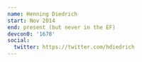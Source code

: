 ```yaml
---
name: Henning Diedrich
start: Nov 2014
end: present (but never in the EF)
devcon0: '1678'
social:
  twitter: https://twitter.com/hdiedrich
---
```


